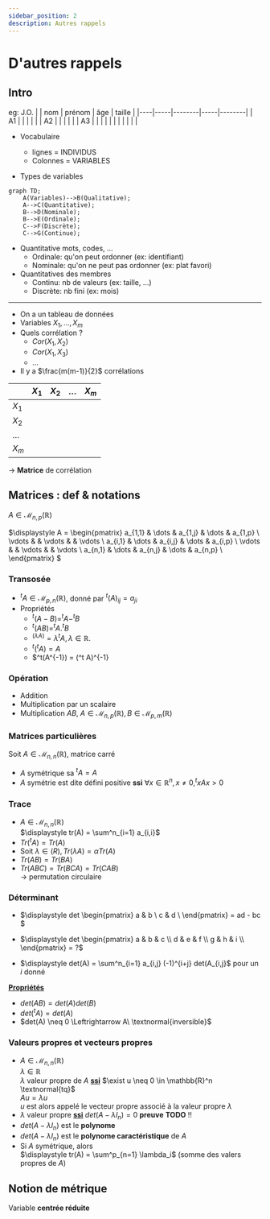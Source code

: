 ```yaml
---
sidebar_position: 2
description: Autres rappels
---
```

# D'autres rappels
## Intro
eg: J.O.
|    | nom | prénom | âge | taille |
|----|-----|--------|-----|--------|
| A1 |     |        |     |        |
| A2 |     |        |     |        |
| A3 |     |        |     |        |
|    |     |        |     |        |

* Vocabulaire
  - lignes = INDIVIDUS
  - Colonnes = VARIABLES

* Types de variables
```mermaid
graph TD;
    A(Variables)-->B(Qualitative);
    A-->C(Quantitative);
    B-->D(Nominale);
    B-->E(Ordinale);
    C-->F(Discrète);
    C-->G(Continue);
```

* Quantitative mots, codes, ...
  - Ordinale: qu'on peut ordonner (ex: identifiant)
  - Nominale: qu'on ne peut pas ordonner (ex: plat favori)
* Quantitatives des membres
  - Continu: nb de valeurs (ex: taille, ...)
  - Discrète: nb fini (ex: mois)
---

* On a un tableau de données
* Variables $X_1, \dots, X_m$
* Quels corrélation ?
  - $Cor(X_1, X_2)$
  - $Cor(X_1, X_3)$
  - $\dots$
* Il y a $\frac{m(m-1)}{2}$ corrélations

|         | $X_1$ | $X_2$ | $\dots$ | $X_m$ |
|---------|-------|-------|---------|-------|
| $X_1$   |       |       |         |       |
| $X_2$   |       |       |         |       |
| $\dots$ |       |       |         |       |
| $X_m$   |       |       |         |       |

-> **Matrice** de corrélation

## Matrices : def & notations
$A \in \mathcal{M}_{n, p}(\mathbb{R})$

$\displaystyle
A =
\begin{pmatrix}
  a_{1,1} & \dots  & a_{1,j} & \dots & a_{1,p} \\
  \vdots  &        & \vdots  &       & \vdots  \\
  a_{i,1} & \dots  & a_{i,j} & \dots & a_{i,p} \\
  \vdots  &        & \vdots  &       & \vdots  \\
  a_{n,1} & \dots  & a_{n,j} & \dots & a_{n,p} \\
\end{pmatrix}
$

### Transosée
* $^tA \in \mathcal{M}_{p,n}(\mathbb{R})$, donné par $^t(A)_{ij} = a_{ji}$
* Propriétés
  - $^t(A-B) = ^tA - ^tB$
  - $^t(AB) = ^tA . ^tB$
  - $^(\lambda A) = \lambda ^tA, \lambda \in \mathbb{R}$.
  - $^t(^t A) = A$
  - $^t(A^{-1}) = (^t A)^{-1}

### Opération
* Addition
* Multiplication par un scalaire
* Multiplication $AB$, $A \in \mathcal{M}_{n,p}(\mathbb{R}), B \in \mathcal{M}_{p,m}(\mathbb{R})$

### Matrices particulières
Soit $A \in \mathcal{M}_{n,n}(\mathbb{R})$, matrice carré
* $A$ symétrique sa $^t A = A$
* $A$ symétrie est dite défini positive **ssi**
$\forall x \in \mathbb{R}^n, x \neq 0, ^tx A x > 0$


### Trace
* $A \in \mathcal{M}_{n,n}(\mathbb{R})$ <br/>
$\displaystyle tr(A) = \sum^n_{i=1} a_{i,i}$
* $Tr(^tA) = Tr(A)$
* Soit $\lambda \in \mathbb(R), Tr(\lambda A) = \alpha Tr(A)$
* $Tr(AB) = Tr(BA)$
* $Tr(ABC) = Tr(BCA) = Tr(CAB)$ <br/>
-> permutation circulaire

### Déterminant

* $\displaystyle
det
\begin{pmatrix}
  a & b \\
  c & d \\
\end{pmatrix} = ad - bc
$

* $\displaystyle
det
\begin{pmatrix}
  a & b & c \\
  d & e & f \\
  g & h & i \\
\end{pmatrix}
 = ?$

 * $\displaystyle det(A) = \sum^n_{i=1} a_{i,j} (-1)^{i+j} det(A_{i,j}$ pour un $i$ donné

<u>**Propriétés**</u>
* $det(AB) = det(A)det(B)$
* $det(^t A) = det(A)$
* $det(A) \neq 0 \Leftrightarrow A\ \textnormal{inversible}$

### Valeurs propres et vecteurs propres

* $A \in \mathcal{M}_{n,n}(\mathbb{R})$ <br/>
  $\lambda \in \mathbb{R}$ <br/>
  $\lambda$ valeur propre de $A$ <u>**ssi**</u> $\exist u  \neq 0 \in \mathbb{R}^n \textnormal{tq}$ <br/>
  $Au = \lambda u$ <br/>
  $u$ est alors appelé le vecteur propre associé à la valeur propre $\lambda$
* $\lambda$ valeur propre <u>**ssi**</u> $det(A-\lambda I_n) = 0$ **preuve** **TODO** !!
* $det(A-\lambda I_n)$ est le **polynome**
* $det(A-\lambda I_n)$ est le **polynome caractéristique** de $A$
* Si $A$ symétrique, alors <br/>
$\displaystyle tr(A) = \sum^p_{n=1} \lambda_i$ (somme des valers propres de $A$)

## Notion de métrique
Variable **centrée réduite**
